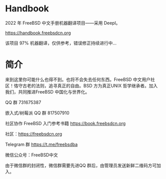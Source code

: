# Handbook
2022 年 FreeBSD 中文手册机器翻译项目——采用 Deepl。

https://handbook.freebsdcn.org

该项目 97% 机器翻译，仅供参考，错误修正持续进行中…

# 简介
来到这里你可能什么也得不到。也将不会失去任何东西。FreeBSD 中文用户社区！恪守古老的法则，追寻真正的自由。BSD 方为真正UNIX 哲学继承者。加入我们，共同推进FreeBSD 中国化与世界化。

QQ 群 731675387

嵌入式/树莓派 QQ 群 817507910

社区协作 FreeBSD 入门参考书籍 https://book.freebsdcn.org

社区：https://freebsdcn.org

Telegram 群 https://t.me/freebsdba

微信公众号：FreeBSD中文

由于微信群的封闭性，微信群需要先进QQ 群后，由管理员发送新鲜二维码方可加入。
